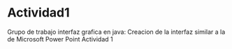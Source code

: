 # Actividad1
Grupo de trabajo interfaz grafica en java: Creacion de la interfaz similar a la de Microsoft Power Point
Actividad 1
